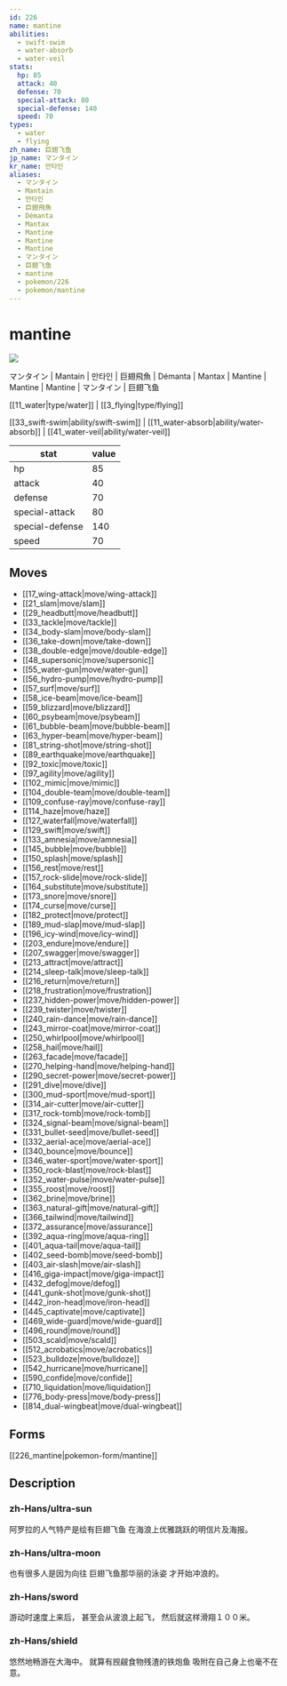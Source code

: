 ```yaml
---
id: 226
name: mantine
abilities:
  - swift-swim
  - water-absorb
  - water-veil
stats:
  hp: 85
  attack: 40
  defense: 70
  special-attack: 80
  special-defense: 140
  speed: 70
types:
  - water
  - flying
zh_name: 巨翅飞鱼
jp_name: マンタイン
kr_name: 만타인
aliases:
  - マンタイン
  - Mantain
  - 만타인
  - 巨翅飛魚
  - Démanta
  - Mantax
  - Mantine
  - Mantine
  - Mantine
  - マンタイン
  - 巨翅飞鱼
  - mantine
  - pokemon/226
  - pokemon/mantine
---
```

# mantine

![](https://raw.githubusercontent.com/PokeAPI/sprites/master/sprites/pokemon/226.png)

マンタイン | Mantain | 만타인 | 巨翅飛魚 | Démanta | Mantax | Mantine | Mantine | Mantine | マンタイン | 巨翅飞鱼

[[11_water|type/water]] | [[3_flying|type/flying]]

[[33_swift-swim|ability/swift-swim]] | [[11_water-absorb|ability/water-absorb]] | [[41_water-veil|ability/water-veil]]

|stat|value|
|---|---|
|hp|85|
|attack|40|
|defense|70|
|special-attack|80|
|special-defense|140|
|speed|70|


## Moves

- [[17_wing-attack|move/wing-attack]]
- [[21_slam|move/slam]]
- [[29_headbutt|move/headbutt]]
- [[33_tackle|move/tackle]]
- [[34_body-slam|move/body-slam]]
- [[36_take-down|move/take-down]]
- [[38_double-edge|move/double-edge]]
- [[48_supersonic|move/supersonic]]
- [[55_water-gun|move/water-gun]]
- [[56_hydro-pump|move/hydro-pump]]
- [[57_surf|move/surf]]
- [[58_ice-beam|move/ice-beam]]
- [[59_blizzard|move/blizzard]]
- [[60_psybeam|move/psybeam]]
- [[61_bubble-beam|move/bubble-beam]]
- [[63_hyper-beam|move/hyper-beam]]
- [[81_string-shot|move/string-shot]]
- [[89_earthquake|move/earthquake]]
- [[92_toxic|move/toxic]]
- [[97_agility|move/agility]]
- [[102_mimic|move/mimic]]
- [[104_double-team|move/double-team]]
- [[109_confuse-ray|move/confuse-ray]]
- [[114_haze|move/haze]]
- [[127_waterfall|move/waterfall]]
- [[129_swift|move/swift]]
- [[133_amnesia|move/amnesia]]
- [[145_bubble|move/bubble]]
- [[150_splash|move/splash]]
- [[156_rest|move/rest]]
- [[157_rock-slide|move/rock-slide]]
- [[164_substitute|move/substitute]]
- [[173_snore|move/snore]]
- [[174_curse|move/curse]]
- [[182_protect|move/protect]]
- [[189_mud-slap|move/mud-slap]]
- [[196_icy-wind|move/icy-wind]]
- [[203_endure|move/endure]]
- [[207_swagger|move/swagger]]
- [[213_attract|move/attract]]
- [[214_sleep-talk|move/sleep-talk]]
- [[216_return|move/return]]
- [[218_frustration|move/frustration]]
- [[237_hidden-power|move/hidden-power]]
- [[239_twister|move/twister]]
- [[240_rain-dance|move/rain-dance]]
- [[243_mirror-coat|move/mirror-coat]]
- [[250_whirlpool|move/whirlpool]]
- [[258_hail|move/hail]]
- [[263_facade|move/facade]]
- [[270_helping-hand|move/helping-hand]]
- [[290_secret-power|move/secret-power]]
- [[291_dive|move/dive]]
- [[300_mud-sport|move/mud-sport]]
- [[314_air-cutter|move/air-cutter]]
- [[317_rock-tomb|move/rock-tomb]]
- [[324_signal-beam|move/signal-beam]]
- [[331_bullet-seed|move/bullet-seed]]
- [[332_aerial-ace|move/aerial-ace]]
- [[340_bounce|move/bounce]]
- [[346_water-sport|move/water-sport]]
- [[350_rock-blast|move/rock-blast]]
- [[352_water-pulse|move/water-pulse]]
- [[355_roost|move/roost]]
- [[362_brine|move/brine]]
- [[363_natural-gift|move/natural-gift]]
- [[366_tailwind|move/tailwind]]
- [[372_assurance|move/assurance]]
- [[392_aqua-ring|move/aqua-ring]]
- [[401_aqua-tail|move/aqua-tail]]
- [[402_seed-bomb|move/seed-bomb]]
- [[403_air-slash|move/air-slash]]
- [[416_giga-impact|move/giga-impact]]
- [[432_defog|move/defog]]
- [[441_gunk-shot|move/gunk-shot]]
- [[442_iron-head|move/iron-head]]
- [[445_captivate|move/captivate]]
- [[469_wide-guard|move/wide-guard]]
- [[496_round|move/round]]
- [[503_scald|move/scald]]
- [[512_acrobatics|move/acrobatics]]
- [[523_bulldoze|move/bulldoze]]
- [[542_hurricane|move/hurricane]]
- [[590_confide|move/confide]]
- [[710_liquidation|move/liquidation]]
- [[776_body-press|move/body-press]]
- [[814_dual-wingbeat|move/dual-wingbeat]]

## Forms



[[226_mantine|pokemon-form/mantine]]

## Description

### zh-Hans/ultra-sun

阿罗拉的人气特产是绘有巨翅飞鱼
在海浪上优雅跳跃的明信片及海报。

### zh-Hans/ultra-moon

也有很多人是因为向往
巨翅飞鱼那华丽的泳姿
才开始冲浪的。

### zh-Hans/sword

游动时速度上来后，
甚至会从波浪上起飞，
然后就这样滑翔１００米。

### zh-Hans/shield

悠然地畅游在大海中。
就算有觊觎食物残渣的铁炮鱼
吸附在自己身上也毫不在意。

